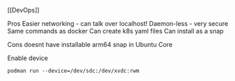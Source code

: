 [[DevOps]]

Pros
Easier networking - can talk over localhost!
Daemon-less - very secure
Same commands as docker
Can create k8s yaml files
Can install as a snap

Cons
doesnt have installable arm64 snap in Ubuntu Core

Enable device
```
podman run --device=/dev/sdc:/dev/xvdc:rwm
```